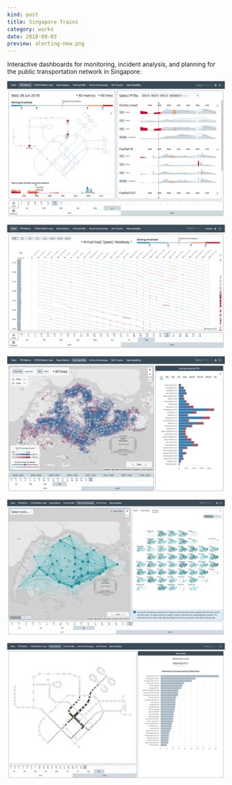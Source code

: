 ```yaml
---
kind: post
title: Singapore Trains
category: works
date: 2018-09-03
preview: alerting-new.png
---
```


Interactive dashboards 
for monitoring, incident analysis, 
and planning for the public transportation network in Singapore:

![](alerting-new.png)

![](trains-2.png)

![](first-mile.png)

![](od-2.png)

![](route-options.png)
